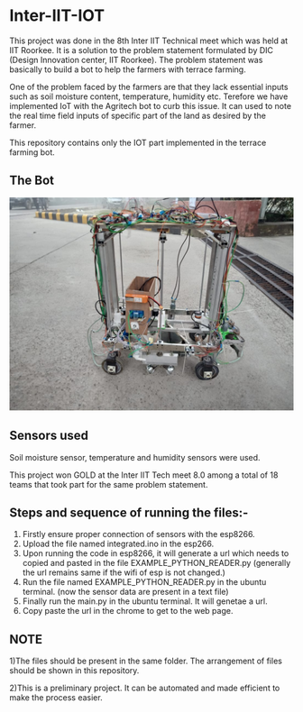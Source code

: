 # Inter-IIT-IOT
This project was done in the 8th Inter IIT Technical meet which was held at IIT Roorkee. It is a solution to the problem statement formulated by DIC (Design Innovation center, IIT Roorkee). The problem statement was basically to build a bot to help the farmers with terrace farming.

One of the problem faced by the farmers are that they lack essential inputs such as soil moisture content, temperature, humidity etc. Terefore we have implemented IoT with the Agritech bot to curb this issue. It can used to note the real time field inputs of specific part of the land as desired by the farmer.

This repository contains only the IOT part implemented in the terrace farming bot.

## The Bot
<img src= "https://github.com/ItZ-Debaditya/Inter-IIT-IOT/blob/master/bot.jpeg">

## Sensors used
Soil moisture sensor, temperature and humidity sensors were used.

This project won GOLD at the Inter IIT Tech meet 8.0 among a total of 18 teams that took part for the same problem statement.

## Steps and sequence of running the files:-

1) Firstly ensure proper connection of sensors with the esp8266.
2) Upload the file named integrated.ino in the esp266.
3) Upon running the code in esp8266, it will generate a url which needs to copied and pasted in the file EXAMPLE_PYTHON_READER.py    (generally the url remains same if the wifi of esp is not changed.)
4) Run the file named EXAMPLE_PYTHON_READER.py in the ubuntu terminal. (now the sensor data are present in a text file)
5) Finally run the main.py in the ubuntu terminal. It will genetae a url.
6) Copy paste the url in the chrome to get to the web page.

## NOTE
1)The files should be present in the same folder. The arrangement of files should be shown in this repository.

2)This is a preliminary project. It can be automated and made efficient to make the process easier.
